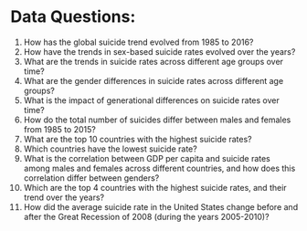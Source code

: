 # Data Questions:
1. How has the global suicide trend evolved from 1985 to 2016?
2. How have the trends in sex-based suicide rates evolved over the years?
3. What are the trends in suicide rates across different age groups over time?
4. What are the gender differences in suicide rates across different age groups?
5. What is the impact of generational differences on suicide rates over time?
6. How do the total number of suicides differ between males and females from 1985 to 2015?
7. What are the top 10 countries with the highest suicide rates?
8. Which countries have the lowest suicide rate?
9. What is the correlation between GDP per capita and suicide rates among males and females across different countries, and how does this correlation differ between genders?
10. Which are the top 4 countries with the highest suicide rates, and their trend over the years?
11. How did the average suicide rate in the United States change before and after the Great Recession of 2008 (during the years 2005-2010)?
